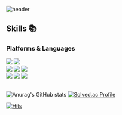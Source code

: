 ![header](https://capsule-render.vercel.app/api?type=waving&text=KIM%20YOUMI&fontAlign=50&fontAlignY=40&fontSize=50&height=200&fontColor=000000&color=D9EFA8)
## Skills 📚
### Platforms & Languages
<div>
<img src="https://img.shields.io/badge/Swift-F05138?style=for-the-badge&logo=Swift&logoColor=white">
<img src="https://img.shields.io/badge/Flutter-02569B?style=for-the-badge&logo=Flutter&logoColor=white"><br>
<img src="https://img.shields.io/badge/Java-007396?style=for-the-badge&logo=OpenJDK&logoColor=white">
<img src="https://img.shields.io/badge/Python-3776AB?style=for-the-badge&logo=Python&logoColor=white">
<img src="https://img.shields.io/badge/C-A8B9CC?style=for-the-badge&logo=C&logoColor=white"><br>
<img src="https://img.shields.io/badge/HTML5-E34F26?style=for-the-badge&logo=HTML5&logoColor=white">
<img src="https://img.shields.io/badge/CSS3-1572B6?style=for-the-badge&logo=CSS3&logoColor=white">
<img src="https://img.shields.io/badge/JavaScript-F7DF1E?style=for-the-badge&logo=JavaScript&logoColor=white">
</div>
<br>

![Anurag's GitHub stats](https://github-readme-stats.vercel.app/api?username=youmikimm&theme=gruvbox_light&show_icons=true&hide=stars)
[![Solved.ac Profile](http://mazassumnida.wtf/api/v2/generate_badge?boj=dnglgl9)](https://solved.ac/dnglgl9/)

[![Hits](https://hits.seeyoufarm.com/api/count/incr/badge.svg?url=https%3A%2F%2Fgithub.com%2FYoumi-Kim&count_bg=%23F5F299&title_bg=%23D1EFBA&icon=&icon_color=%23E7E7E7&title=hits&edge_flat=false)](https://hits.seeyoufarm.com)
